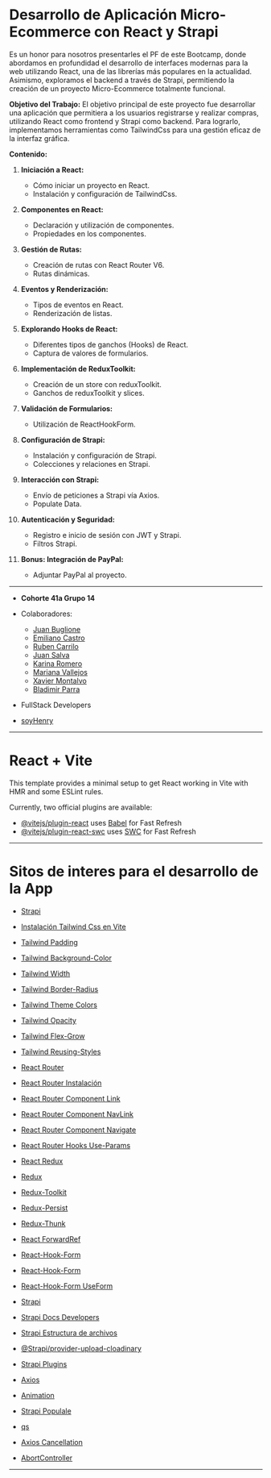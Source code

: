 # Desarrollo de Aplicación Micro-Ecommerce con React y Strapi

Es un honor para nosotros presentarles el PF de este Bootcamp, donde abordamos en profundidad el desarrollo de interfaces modernas para la web utilizando React, una de las librerías más populares en la actualidad. Asimismo, exploramos el backend a través de Strapi, permitiendo la creación de un proyecto Micro-Ecommerce totalmente funcional.

**Objetivo del Trabajo:**
El objetivo principal de este proyecto fue desarrollar una aplicación que permitiera a los usuarios registrarse y realizar compras, utilizando React como frontend y Strapi como backend. Para lograrlo, implementamos herramientas como TailwindCss para una gestión eficaz de la interfaz gráfica.

**Contenido:**

1. **Iniciación a React:**

   - Cómo iniciar un proyecto en React.
   - Instalación y configuración de TailwindCss.

2. **Componentes en React:**

   - Declaración y utilización de componentes.
   - Propiedades en los componentes.

3. **Gestión de Rutas:**

   - Creación de rutas con React Router V6.
   - Rutas dinámicas.

4. **Eventos y Renderización:**

   - Tipos de eventos en React.
   - Renderización de listas.

5. **Explorando Hooks de React:**

   - Diferentes tipos de ganchos (Hooks) de React.
   - Captura de valores de formularios.

6. **Implementación de ReduxToolkit:**

   - Creación de un store con reduxToolkit.
   - Ganchos de reduxToolkit y slices.

7. **Validación de Formularios:**

   - Utilización de ReactHookForm.

8. **Configuración de Strapi:**

   - Instalación y configuración de Strapi.
   - Colecciones y relaciones en Strapi.

9. **Interacción con Strapi:**

   - Envío de peticiones a Strapi vía Axios.
   - Populate Data.

10. **Autenticación y Seguridad:**

    - Registro e inicio de sesión con JWT y Strapi.
    - Filtros Strapi.

11. **Bonus: Integración de PayPal:**
    - Adjuntar PayPal al proyecto.

---

- **Cohorte 41a Grupo 14**
- Colaboradores:

  - [Juan Buglione](https://github.com/juanbog19)
  - [Emiliano Castro](https://github.com/EmiCastro1997)
  - [Ruben Carrilo](https://github.com/OmarCarrillo1121)
  - [Juan Salva](https://github.com/juan1ennon83)
  - [Karina Romero](https://github.com/KariRomero)
  - [Mariana Vallejos](https://github.com/Mariana8819)
  - [Xavier Montalvo](https://github.com/xmontalvvo)
  - [Bladimir Parra](https://github.com/ipproyectosysoluciones)

- FullStack Developers

- [soyHenry](https://soyhenry.us10.list-manage.com/track/click?u=14d57963b9f86943cd9ae5117&id=5df328308c&e=e7d0e7ed48)

---

# React + Vite

This template provides a minimal setup to get React working in Vite with HMR and some ESLint rules.

Currently, two official plugins are available:

- [@vitejs/plugin-react](https://github.com/vitejs/vite-plugin-react/blob/main/packages/plugin-react/README.md) uses [Babel](https://babeljs.io/) for Fast Refresh
- [@vitejs/plugin-react-swc](https://github.com/vitejs/vite-plugin-react-swc) uses [SWC](https://swc.rs/) for Fast Refresh

---

# Sitos de interes para el desarrollo de la App

- [Strapi](https://docs.strapi.io/developer-docs/latest/setup-deployment-guides/installation/cli.html#preparing-the-installation)

- [Instalación Tailwind Css en Vite](https://tailwindcss.com/docs/guides/vite)

- [Tailwind Padding](https://tailwindcss.com/docs/padding)

- [Tailwind Background-Color](https://tailwindcss.com/docs/background-color)

- [Tailwind Width](https://tailwindcss.com/docs/width)

- [Tailwind Border-Radius](https://tailwindcss.com/docs/border-radius)

- [Tailwind Theme Colors](https://tailwindcss.com/docs/theme#colors)

- [Tailwind Opacity](https://tailwindcss.com/docs/opacity)

- [Tailwind Flex-Grow](https://tailwindcss.com/docs/flex-grow)

- [Tailwind Reusing-Styles](https://tailwindcss.com/docs/reusing-styles#avoiding-premature-abstraction)

- [React Router](https://reactrouter.com/en/main)

- [React Router Instalación](https://reactrouter.com/en/v6.3.0/getting-started/installation#basic-installation)

- [React Router Component Link](https://reactrouter.com/en/main/components/link)

- [React Router Component NavLink](https://reactrouter.com/en/main/components/nav-link)

- [React Router Component Navigate](https://reactrouter.com/en/main/components/navigate)

- [React Router Hooks Use-Params](https://reactrouter.com/en/main/hooks/use-params)

- [React Redux](https://react-redux.js.org/)

- [Redux](https://redux.js.org/style-guide/#priority-b-rules-strongly-recommended)

- [Redux-Toolkit](https://redux-toolkit.js.org/)

- [Redux-Persist](https://www.npmjs.com/package/redux-persist)

- [Redux-Thunk](https://www.npmjs.com/package/redux-thunk)

- [React ForwardRef](https://react.dev/reference/react/forwardRef)

- [React-Hook-Form](https://react-hook-form.com/)

- [React-Hook-Form](https://www.npmjs.com/package/react-hook-form)

- [React-Hook-Form UseForm](https://react-hook-form.com/api/useform)

- [Strapi](https://strapi.io/)

- [Strapi Docs Developers](https://docs.strapi.io/developer-docs/latest/getting-started/introduction.html)

- [Strapi Estructura de archivos](https://docs.strapi.io/developer-docs/latest/setup-deployment-guides/file-structure.html)

- [@Strapi/provider-upload-cloadinary](https://www.npmjs.com/package/@strapi/provider-upload-cloudinary)

- [Strapi Plugins](https://market.strapi.io/plugins/strapi-plugin-transformer)

- [Axios](https://www.npmjs.com/package/axios)

- [Animation](https://tailwindcss.com/docs/animation)

- [Strapi Populale](https://docs.strapi.io/developer-docs/latest/developer-resources/database-apis-reference/rest/populating-fields.html#population)

- [qs](https://www.npmjs.com/package/qs)

- [Axios Cancellation](https://axios-http.com/docs/cancellation)

- [AbortController](https://developer.mozilla.org/en-US/docs/Web/API/AbortController)

---
